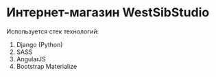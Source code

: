 # Интернет-магазин WestSibStudio

Используется стек технологий:
1) Django (Python)
2) SASS
3) AngularJS
4) Bootstrap Materialize



